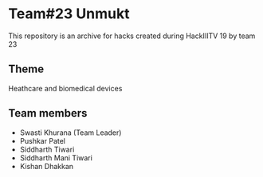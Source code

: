 # Team#23 Unmukt

This repository is an archive for hacks created during HackIIITV 19
by team 23

## Theme
Heathcare and biomedical devices

## Team members
- Swasti Khurana (Team Leader)
- Pushkar Patel
- Siddharth Tiwari
- Siddharth Mani Tiwari 
- Kishan Dhakkan
